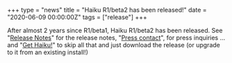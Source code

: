 +++
type = "news"
title = "Haiku R1/beta2 has been released!"
date = "2020-06-09 00:00:00Z"
tags = ["release"]
+++

After almost 2 years since R1/beta1, Haiku R1/beta2 has been released. See "[Release Notes](/get-haiku/release-notes/r1beta2/)" for the release notes, "[Press contact](/get-haiku/r1beta2/release-notes/#press-contact)", for press inquiries ... and "[Get Haiku!](/get-haiku/r1beta2/)" to skip all that and just download the release (or upgrade to it from an existing install!)

